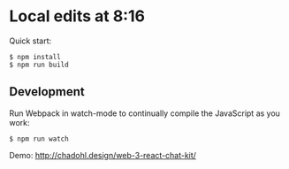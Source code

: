 # Local edits at 8:16

Quick start:

```
$ npm install
$ npm run build
````

## Development

Run Webpack in watch-mode to continually compile the JavaScript as you work:

```
$ npm run watch
```
Demo: http://chadohl.design/web-3-react-chat-kit/
